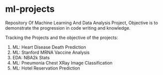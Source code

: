 # ml-projects
Repository Of Machine Learning And Data Analysis Project, Objective is to demonstrate the progression in code writing and knowledge.

Tracking the Projects and the objective of the projects:

  1) ML: Heart Disease Death Prediction
  2) ML: Stanford MRNA Vaccine Analysis
  3) EDA: NBA2k Stats
  4) ML: Pneumonia Chest XRay Image Classification
  5) ML: Hotel Reservation Prediction
